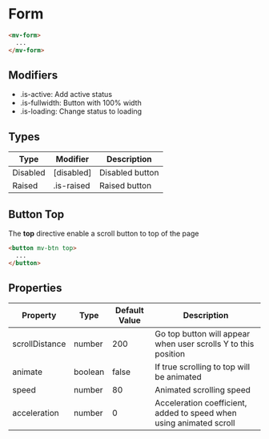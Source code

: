 # Form

```html
<mv-form>
  ...
</mv-form>
```

## Modifiers
- .is-active: Add active status
- .is-fullwidth: Button with 100% width
- .is-loading: Change status to loading

## Types

<table>
  <thead>
    <tr>
      <th>Type</th>
      <th>Modifier</th>
      <th>Description</th>
    </tr>
  </thead>
  <tbody>
    <tr>
      <td>Disabled</td>
      <td>[disabled]</td>
      <td>Disabled button</td>
    </tr>
    <tr>
      <td>Raised</td>
      <td>.is-raised</td>
      <td>Raised button</td>
    </tr>
  </tbody>
</table>


## Button Top

The **top** directive enable a scroll button to top of the page

```html
<button mv-btn top>
  ...
</button>
```

## Properties

<table>
  <thead>
    <tr>
      <th>Property</th>
      <th>Type</th>
      <th>Default Value</th>
      <th>Description</th>
    </tr>
  </thead>
  <tbody>
    <tr>
      <td>scrollDistance</td>
      <td>number</td>
      <td>200</td>
      <td>Go top button will appear when user scrolls Y to this position</td>
    </tr>
    <tr>
      <td>animate</td>
      <td>boolean</td>
      <td>false</td>
      <td>If true scrolling to top will be animated</td>
    </tr>
    <tr>
      <td>speed</td>
      <td>number</td>
      <td>80</td>
      <td>Animated scrolling speed</td>
    </tr>
    <tr>
      <td>acceleration</td>
      <td>number</td>
      <td>0</td>
      <td>Acceleration coefficient, added to speed when using animated scroll</td>
    </tr>
    
  </tbody>
</table>

